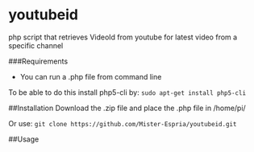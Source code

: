 # youtubeid
php script that retrieves VideoId from youtube for latest video from a specific channel

###Requirements
- You can run a .php file from command line

To be able to do this install php5-cli by: `sudo apt-get install php5-cli`

##Installation
Download the .zip file and place the .php file in /home/pi/

Or use: `git clone https://github.com/Mister-Espria/youtubeid.git`




##Usage

